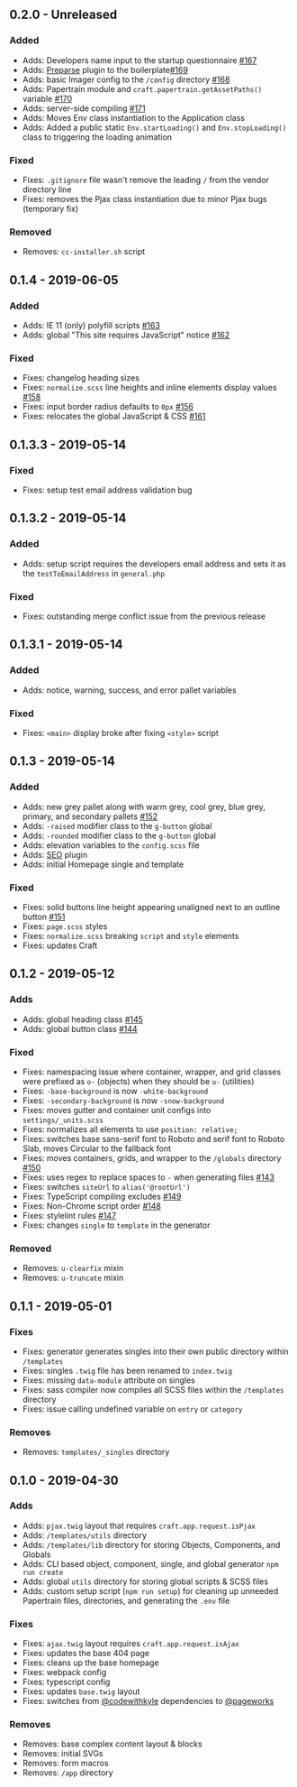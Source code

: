 ## 0.2.0 - Unreleased

### Added

- Adds: Developers name input to the startup questionnaire [#167](https://github.com/Pageworks/papertrain/issues/167)
- Adds: [Preparse](https://github.com/aelvan/Preparse-Field-Craft) plugin to the boilerplate[#169](https://github.com/Pageworks/papertrain/issues/169)
- Adds: basic Imager config to the `/config` directory [#168](https://github.com/Pageworks/papertrain/issues/168)
- Adds: Papertrain module and `craft.papertrain.getAssetPaths()` variable [#170](https://github.com/Pageworks/papertrain/issues/170)
- Adds: server-side compiling [#171](https://github.com/Pageworks/papertrain/issues/171)
- Adds: Moves Env class instantiation to the Application class
- Adds: Added a public static `Env.startLoading()` and `Env.stopLoading()` class to triggering the loading animation

### Fixed

- Fixes: `.gitignore` file wasn't remove the leading `/` from the vendor directory line
- Fixes: removes the Pjax class instantiation due to minor Pjax bugs (temporary fix)

### Removed

- Removes: `cc-installer.sh` script

## 0.1.4 - 2019-06-05

### Added

- Adds: IE 11 (only) polyfill scripts [#163](https://github.com/Pageworks/papertrain/issues/163)
- Adds: global "This site requires JavaScript" notice [#162](https://github.com/Pageworks/papertrain/issues/162)

### Fixed

- Fixes: changelog heading sizes
- Fixes: `normalize.scss` line heights and inline elements display values [#158](https://github.com/Pageworks/papertrain/issues/158)
- Fixes: input border radius defaults to `0px` [#156](https://github.com/Pageworks/papertrain/issues/156)
- Fixes: relocates the global JavaScript & CSS [#161](https://github.com/Pageworks/papertrain/issues/161)

## 0.1.3.3 - 2019-05-14

### Fixed

- Fixes: setup test email address validation bug

## 0.1.3.2 - 2019-05-14

### Added

- Adds: setup script requires the developers email address and sets it as the `testToEmailAddress` in `general.php`

### Fixed

- Fixes: outstanding merge conflict issue from the previous release

## 0.1.3.1 - 2019-05-14

### Added

- Adds: notice, warning, success, and error pallet variables

### Fixed

- Fixes: `<main>` display broke after fixing `<style>` script

## 0.1.3 - 2019-05-14

### Added

- Adds: new grey pallet along with warm grey, cool grey, blue grey, primary, and secondary pallets [#152](https://github.com/Pageworks/papertrain/issues/152)
- Adds: `-raised` modifier class to the `g-button` global
- Adds: `-rounded` modifier class to the `g-button` global
- Adds: elevation variables to the `config.scss` file
- Adds: [SEO](https://github.com/ethercreative/seo/blob/v3/README.md) plugin
- Adds: initial Homepage single and template

### Fixed

- Fixes: solid buttons line height appearing unaligned next to an outline button [#151](https://github.com/Pageworks/papertrain/issues/151)
- Fixes: `page.scss` styles
- Fixes: `normalize.scss` breaking `script` and `style` elements
- Fixes: updates Craft

## 0.1.2 - 2019-05-12

### Adds

- Adds: global heading class [#145](https://github.com/Pageworks/papertrain/issues/145)
- Adds: global button class [#144](https://github.com/Pageworks/papertrain/issues/144)

### Fixed

- Fixes: namespacing issue where container, wrapper, and grid classes were prefixed as `o-` (objects) when they should be `u-` (utilities)
- Fixes: `-base-background` is now `-white-background`
- Fixes: `-secondary-background` is now `-snow-background`
- Fixes: moves gutter and container unit configs into `settings/_units.scss`
- Fixes: normalizes all elements to use `position: relative;`
- Fixes: switches base sans-serif font to Roboto and serif font to Roboto Slab, moves Circular to the fallback font
- Fixes: moves containers, grids, and wrapper to the `/globals` directory [#150](https://github.com/Pageworks/papertrain/issues/150)
- Fixes: uses regex to replace spaces to `-` when generating files [#143](https://github.com/Pageworks/papertrain/issues/143)
- Fixes: switches `siteUrl` to `alias('@rootUrl')`
- Fixes: TypeScript compiling excludes [#149](https://github.com/Pageworks/papertrain/issues/149)
- Fixes: Non-Chrome script order [#148](https://github.com/Pageworks/papertrain/issues/148)
- Fixes: stylelint rules [#147](https://github.com/Pageworks/papertrain/issues/147)
- Fixes: changes `single` to `template` in the generator

### Removed

- Removes: `u-clearfix` mixin
- Removes: `u-truncate` mixin

## 0.1.1 - 2019-05-01

### Fixes

- Fixes: generator generates singles into their own public directory within `/templates`
- Fixes: singles `.twig` file has been renamed to `index.twig`
- Fixes: missing `data-module` attribute on singles
- Fixes: sass compiler now compiles all SCSS files within the `/templates` directory
- Fixes: issue calling undefined variable on `entry` or `category`

### Removes

- Removes: `templates/_singles` directory

## 0.1.0 - 2019-04-30

### Adds

- Adds: `pjax.twig` layout that requires `craft.app.request.isPjax`
- Adds: `/templates/utils` directory
- Adds: `/templates/lib` directory for storing Objects, Components, and Globals
- Adds: CLI based object, component, single, and global generator `npm run create`
- Adds: global `utils` directory for storing global scripts & SCSS files
- Adds: custom setup script (`npm run setup`) for cleaning up unneeded Papertrain files, directories, and generating the `.env` file

### Fixes

- Fixes: `ajax.twig` layout requires `craft.app.request.isAjax`
- Fixes: updates the base 404 page
- Fixes: cleans up the base homepage
- Fixes: webpack config
- Fixes: typescript config
- Fixes: updates `base.twig` layout
- Fixes: switches from [@codewithkyle](http://codewithkyle.com) dependencies to [@pageworks](https://github.com/Pageworks)

### Removes

- Removes: base complex content layout & blocks
- Removes: initial SVGs
- Removes: form macros
- Removes: `/app` directory
